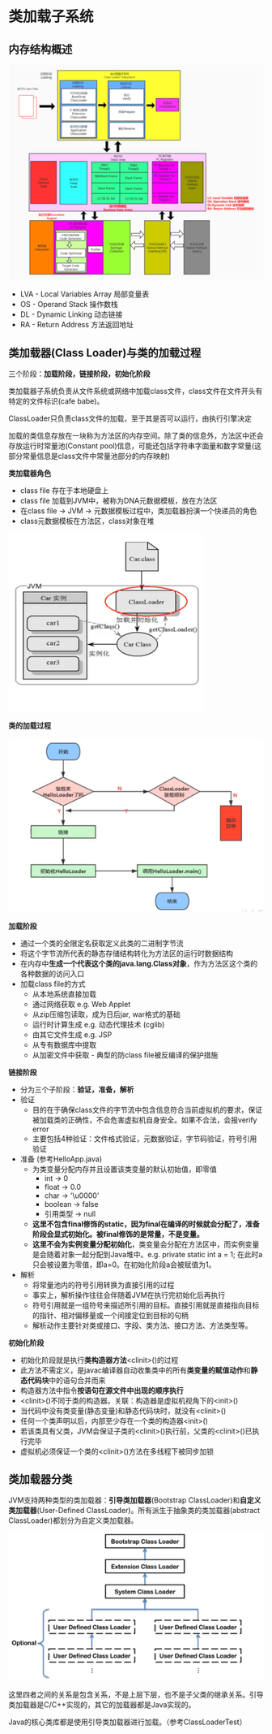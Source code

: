 # 类加载子系统

## 内存结构概述

![](.gitbook/assets/image%20%282%29.png)

* LVA - Local Variables Array 局部变量表 
* OS - Operand Stack 操作数栈
* DL - Dynamic Linking 动态链接
* RA - Return Address 方法返回地址

## **类加载器\(Class Loader\)与类的加载过程**

三个阶段：**加载阶段，链接阶段，初始化阶段**

类加载器子系统负责从文件系统或网络中加载class文件，class文件在文件开头有特定的文件标识\(cafe babe\)。

ClassLoader只负责class文件的加载，至于其是否可以运行，由执行引擎决定

加载的类信息存放在一块称为方法区的内存空间。除了类的信息外，方法区中还会存放运行时常量池\(Constant pool\)信息，可能还包括字符串字面量和数字常量\(这部分常量信息是class文件中常量池部分的内存映射\)

**类加载器角色**

* class file 存在于本地硬盘上
* class file 加载到JVM中，被称为DNA元数据模板，放在方法区
* 在class file -&gt; JVM -&gt; 元数据模板过程中，类加载器扮演一个快递员的角色
* class元数据模板在方法区，class对象在堆

![](.gitbook/assets/image.png)

**类的加载过程**

![](.gitbook/assets/screen-shot-2021-04-25-at-5.06.28-pm.png)

**加载阶段**

* 通过一个类的全限定名获取定义此类的二进制字节流
* 将这个字节流所代表的静态存储结构转化为方法区的运行时数据结构
* 在内存中**生成一个代表这个类的java.lang.Class对象**，作为方法区这个类的各种数据的访问入口
* 加载class file的方式
  * 从本地系统直接加载
  * 通过网络获取 e.g. Web Applet
  * 从zip压缩包读取，成为日后jar, war格式的基础
  * 运行时计算生成 e.g. 动态代理技术 \(cglib\)
  * 由其它文件生成 e.g. JSP
  * 从专有数据库中提取
  * 从加密文件中获取 - 典型的防class file被反编译的保护措施 

**链接阶段**

* 分为三个子阶段：**验证，准备，解析**
* 验证
  * 目的在于确保class文件的字节流中包含信息符合当前虚拟机的要求，保证被加载类的正确性，不会危害虚拟机自身安全。如果不合法，会报verify error
  * 主要包括4种验证：文件格式验证，元数据验证，字节码验证，符号引用验证
* 准备 \(参考HelloApp.java\)
  * 为类变量分配内存并且设置该类变量的默认初始值，即零值
    * int -&gt; 0
    * float -&gt; 0.0
    * char -&gt; '\u0000'
    * boolean -&gt; false
    * 引用类型 -&gt; null
  * **这里不包含final修饰的static，因为final在编译的时候就会分配了，准备阶段会显式初始化。**被final修饰的是常量，不是变量**。**
  * **这里不会为实例变量分配初始化**，类变量会分配在方法区中，而实例变量是会随着对象一起分配到Java堆中。e.g. private static int a = 1; 在此时a 只会被设置为零值，即a=0。在初始化阶段a会被赋值为1。
* 解析
  * 将常量池内的符号引用转换为直接引用的过程
  * 事实上，解析操作往往会伴随着JVM在执行完初始化后再执行
  * 符号引用就是一组符号来描述所引用的目标。直接引用就是直接指向目标的指针、相对偏移量或一个间接定位到目标的句柄
  * 解析动作主要针对类或接口、字段、类方法、接口方法、方法类型等。

**初始化阶段**

* 初始化阶段就是执行**类构造器方法**&lt;clinit&gt;\(\)的过程
* 此方法不需定义，是javac编译器自动收集类中的所有**类变量的赋值动作**和**静态代码块**中的语句合并而来
* 构造器方法中指令**按语句在源文件中出现的顺序执行**
* &lt;clinit&gt;\(\)不同于类的构造器。关联：构造器是虚拟机视角下的&lt;init&gt;\(\)
* 当代码中没有类变量\(静态变量\)和静态代码块时，就没有&lt;clinit&gt;\(\)
* 任何一个类声明以后，内部至少存在一个类的构造器&lt;init&gt;\(\)
* 若该类具有父类，JVM会保证子类的&lt;clinit&gt;\(\)执行前，父类的&lt;clinit&gt;\(\)已执行完毕
* 虚拟机必须保证一个类的&lt;clinit&gt;\(\)方法在多线程下被同步加锁

## 类加载器分类

JVM支持两种类型的类加载器：**引导类加载器**\(Bootstrap ClassLoader\)和**自定义类加载器**\(User-Defined ClassLoader\)。所有派生于抽象类的类加载器\(abstract ClassLoader\)都划分为自定义类加载器。

![](.gitbook/assets/screen-shot-2021-04-27-at-8.59.33-pm.png)

这里四者之间的关系是包含关系，不是上层下层，也不是子父类的继承关系。引导类加载器是C/C++实现的，其它的加载器都是Java实现的。

Java的核心类库都是使用引导类加载器进行加载。（参考ClassLoaderTest）

